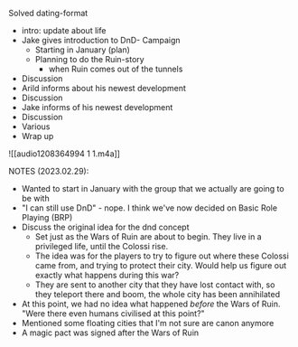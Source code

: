 Solved dating-format

- intro: update about life 
- Jake gives introduction to DnD- Campaign 
	- Starting in January (plan)
	- Planning to do the Ruin-story
		- when Ruin comes out of the tunnels
- Discussion 
- Arild informs about his newest development 
- Discussion 
- Jake informs of his newest development
- Discussion 
- Various 
- Wrap up

![[audio1208364994 1 1.m4a]]

NOTES (2023.02.29):

- Wanted to start in January with the group that we actually are going to be with
- "I can still use DnD" - nope. I think we've now decided on Basic Role Playing (BRP)
- Discuss the original idea for the dnd concept
	- Set just as the Wars of Ruin are about to begin. They live in a privileged life, until the Colossi rise.
	- The idea was for the players to try to figure out where these Colossi came from, and trying to protect their city. Would help us figure out exactly what happens during this war?
	- They are sent to another city that they have lost contact with, so they teleport there and boom, the whole city has been annihilated
- At this point, we had no idea what happened *before* the Wars of Ruin. "Were there even humans civilised at this point?"
- Mentioned some floating cities that I'm not sure are canon anymore
- A magic pact was signed after the Wars of Ruin